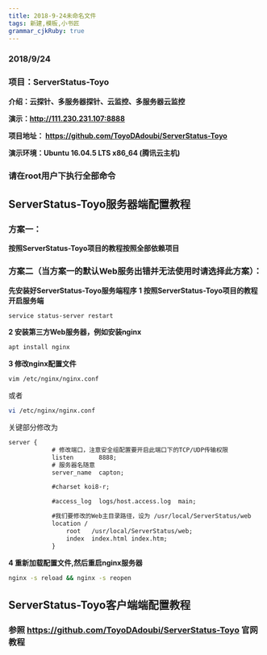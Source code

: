 ```yaml
---
title: 2018-9-24未命名文件 
tags: 新建,模板,小书匠
grammar_cjkRuby: true
---
```

### 2018/9/24
### 项目：ServerStatus-Toyo
**介绍：云探针、多服务器探针、云监控、多服务器云监控**

**演示：http://111.230.231.107:8888**

**项目地址： https://github.com/ToyoDAdoubi/ServerStatus-Toyo**

**演示环境：Ubuntu 16.04.5 LTS x86_64 (腾讯云主机)**

### 请在root用户下执行全部命令

## ServerStatus-Toyo服务器端配置教程

### 方案一：
**按照ServerStatus-Toyo项目的教程按照全部依赖项目**

### 方案二（当方案一的默认Web服务出错并无法使用时请选择此方案）：
**先安装好ServerStatus-Toyo服务端程序**
**1 按照ServerStatus-Toyo项目的教程开启服务端**
``` bash
service status-server restart
```
**2 安装第三方Web服务器，例如安装nginx**

``` bash
apt install nginx
```

**3 修改nginx配置文件**
``` bash
vim /etc/nginx/nginx.conf
```
或者
``` bash
vi /etc/nginx/nginx.conf
``` 
关键部分修改为
``` html
server {
            # 修改端口，注意安全组配置要开启此端口下的TCP/UDP传输权限
            listen       8888;
            # 服务器名随意
            server_name  capton;

            #charset koi8-r;

            #access_log  logs/host.access.log  main;

            #我们要修改的Web主目录路径，设为 /usr/local/ServerStatus/web
            location / 
                root   /usr/local/ServerStatus/web;
                index  index.html index.htm;
            }
```
**4 重新加载配置文件,然后重启nginx服务器**
``` bash
nginx -s reload && nginx -s reopen
```

## ServerStatus-Toyo客户端端配置教程

### 参照 https://github.com/ToyoDAdoubi/ServerStatus-Toyo 官网教程

